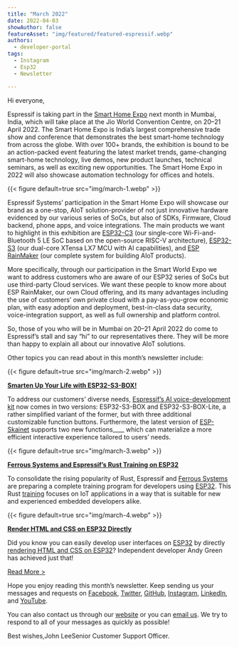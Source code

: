 ```yaml
---
title: "March 2022"
date: 2022-04-03
showAuthor: false
featureAsset: "img/featured/featured-espressif.webp"
authors:
  - developer-portal
tags:
  - Instagram
  - Esp32
  - Newsletter

---
```

Hi everyone,

Espressif is taking part in the [Smart Home Expo](https://www.smarthomeexpo.in/why-smart-home-expo.php) next month in Mumbai, India, which will take place at the Jio World Convention Centre, on 20–21 April 2022. The Smart Home Expo is India’s largest comprehensive trade show and conference that demonstrates the best smart-home technology from across the globe. With over 100+ brands, the exhibition is bound to be an action-packed event featuring the latest market trends, game-changing smart-home technology, live demos, new product launches, technical seminars, as well as exciting new opportunities. The Smart Home Expo in 2022 will also showcase automation technology for offices and hotels.

{{< figure
    default=true
    src="img/march-1.webp"
    >}}

Espressif Systems’ participation in the Smart Home Expo will showcase our brand as a one-stop, AIoT solution-provider of not just innovative hardware evidenced by our various series of SoCs, but also of SDKs, Firmware, Cloud backend, phone apps, and voice integrations. The main products we want to highlight in this exhibition are [ESP32-C3](https://www.espressif.com/en/products/socs/esp32-c3) (our single-core Wi-Fi-and-Bluetooth 5 LE SoC based on the open-source RISC-V architecture), [ESP32-S3](https://www.espressif.com/en/products/socs/esp32-s3) (our dual-core XTensa LX7 MCU with AI capabilities), and [ESP RainMaker](https://rainmaker.espressif.com/) (our complete system for building AIoT products).

More specifically, through our participation in the Smart World Expo we want to address customers who are aware of our ESP32 series of SoCs but use third-party Cloud services. We want these people to know more about ESP RainMaker, our own Cloud offering, and its many advantages including the use of customers’ own private cloud with a pay-as-you-grow economic plan, with easy adoption and deployment, best-in-class data security, voice-integration support, as well as full ownership and platform control.

So, those of you who will be in Mumbai on 20–21 April 2022 do come to Espressif’s stall and say “hi” to our representatives there. They will be more than happy to explain all about our innovative AIoT solutions.

Other topics you can read about in this month’s newsletter include:

{{< figure
    default=true
    src="img/march-2.webp"
    >}}

[__Smarten Up Your Life with ESP32-S3-BOX!__ ](https://www.espressif.com/en/news/ESP32-S3-BOX_video)

To address our customers’ diverse needs, [Espressif’s AI voice-development kit](https://www.espressif.com/en/news/ESP32-S3-BOX) now comes in two versions: ESP32-S3-BOX and ESP32-S3-BOX-Lite, a rather simplified variant of the former, but with three additional customizable function buttons. Furthermore, the latest version of [ESP-Skainet](https://www.espressif.com/en/solutions/audio-solutions/esp-skainet/overview) supports two new functions____ which can materialize a more efficient interactive experience tailored to users’ needs.

{{< figure
    default=true
    src="img/march-3.webp"
    >}}

[__Ferrous Systems and Espressif’s Rust Training on ESP32__ ](https://www.espressif.com/en/news/ESP_RUST_training)

To consolidate the rising popularity of Rust, Espressif and [Ferrous Systems](https://ferrous-systems.com/) are preparing a complete training program for developers using [ESP32](https://www.espressif.com/en/products/socs/esp32). This Rust [training](https://github.com/ferrous-systems/espressif-trainings) focuses on IoT applications in a way that is suitable for new and experienced embedded developers alike.

{{< figure
    default=true
    src="img/march-4.webp"
    >}}

[__Render HTML and CSS on ESP32 Directly__ ](https://www.espressif.com/en/news/HTML_CSS_renderer)

Did you know you can easily develop user interfaces on [ESP32](https://www.espressif.com/en/products/socs/esp32) by directly [rendering HTML and CSS on ESP32](https://hackaday.com/2022/03/18/render-html-and-css-on-an-esp32/)? Independent developer Andy Green has achieved just that!

[Read More >](https://www.espressif.com/en/company/newsroom/news)

Hope you enjoy reading this month’s newsletter. Keep sending us your messages and requests on [Facebook](https://www.facebook.com/espressif), [Twitter](https://twitter.com/EspressifSystem), [GitHub](https://github.com/espressif), [Instagram](https://www.instagram.com/espressif_systems_official/), [LinkedIn](https://www.linkedin.com/company/espressif-systems/), and [YouTube](https://www.youtube.com/c/EspressifSystems).

You can also contact us through our [website](https://www.espressif.com/en/contact-us/sales-questions) or you can [email us](mailto:newsletter@espressif.com). We try to respond to all of your messages as quickly as possible!

Best wishes,John LeeSenior Customer Support Officer.
